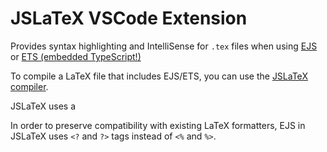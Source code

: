 # JSLaTeX VSCode Extension

Provides syntax highlighting and IntelliSense for `.tex` files when using [EJS](https://ejs.co) or [ETS (embedded TypeScript!)](https://github.com/leonzalion/ets)

To compile a LaTeX file that includes EJS/ETS, you can use the [JSLaTeX compiler](https://npm.im/jslatex).

JSLaTeX uses a

In order to preserve compatibility with existing LaTeX formatters, EJS in JSLaTeX uses `<?` and `?>` tags instead of `<%` and `%>`.

